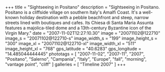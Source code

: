 +++
title = "Sightseeing in Positano"
description = "Sightseeing in Positano. Positano is a cliffside village on southern Italy's Amalfi Coast. It's a well-known holiday destination with a pebble beachfront and steep, narrow streets lined with boutiques and cafes. Its Chiesa di Santa Maria Assunta features a majolica-tiled dome and a 13th-century Byzantine icon of the Virgin Mary."
date = "2007-11-02T12:27:10.30"
image = "20071102@122710"
image_s = "20071102@122710-s"
image_width_s = "199"
image_height_s = "300"
image_xl = "20071102@122710-xl"
image_width_xl = "511"
image_height_xl = "768"
gps_latitude = "40.6283"
gps_longitude = "14.485044444445"
phototags = [ "2007-11-02", "2007-11", "2007", "Positano", "Salerno", "Campania", "Italy", "Europe", "fall", "morning", "vantage point", "cliff" ]
galleries = [ "Timeline 2007" ]
+++

